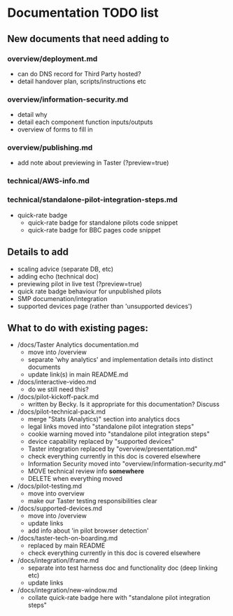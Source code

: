 # Documentation TODO list

## New documents that need adding to

### overview/deployment.md
- can do DNS record for Third Party hosted?
- detail handover plan, scripts/instructions etc

### overview/information-security.md
- detail why
- detail each component function inputs/outputs
- overview of forms to fill in

### overview/publishing.md
- add note about previewing in Taster (?preview=true)

### technical/AWS-info.md

### technical/standalone-pilot-integration-steps.md
- quick-rate badge
  - quick-rate badge for standalone pilots code snippet
  - quick-rate badge for BBC pages code snippet

## Details to add

- scaling advice (separate DB, etc)
- adding echo (technical doc)
- previewing pilot in live test (?preview=true)
- quick rate badge behaviour for unpublished pilots
- SMP documenation/integration
- supported devices page (rather than 'unsupported devices')

## What to do with existing pages:
- /docs/Taster Analytics documentation.md
  - move into /overview
  - separate 'why analytics' and implementation details into distinct documents
  - update link(s) in main README.md
- /docs/interactive-video.md
  - do we still need this?
- /docs/pilot-kickoff-pack.md
  - written by Becky. Is it appropriate for this documentation? Discuss
- /docs/pilot-technical-pack.md
  - merge "Stats (Analytics)" section into analytics docs
  - legal links moved into "standalone pilot integration steps"
  - cookie warning moved into "standalone pilot integration steps"
  - device capability replaced by "supported devices"
  - Taster integration replaced by "overview/presentation.md"
  - check everything currently in this doc is covered elsewhere
  - Information Security moved into "overview/information-security.md"
  - MOVE technical review info **somewhere**
  - DELETE when everything moved
- /docs/pilot-testing.md
  - move into overview
  - make our Taster testing responsibilities clear 
- /docs/supported-devices.md
  - move into /overview
  - update links
  - add info about 'in pilot browser detection'
- /docs/taster-tech-on-boarding.md
  - replaced by main README
  - check everything currently in this doc is covered elsewhere
- /docs/integration/iframe.md
  - separate into test harness doc and functionality doc (deep linking etc)
  - update links
- /docs/integration/new-window.md
  - collate quick-rate badge here with "standalone pilot integration steps"

